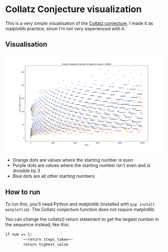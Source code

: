 # Collatz Conjecture visualization
This is a very simple visualisation of the [Collatz conjecture](https://en.wikipedia.org/wiki/Collatz_conjecture). I made it as matplotlib practice, since I'm not very experienced with it. 

## Visualisation
![The visualisation](exports/1-10000.png)
- Orange dots are values where the starting number is even
- Purple dots are values where the starting number isn't even and is divisible by 3
- Blue dots are all other starting numbers

## How to run
To run this, you'll need Python and matplotlib (installed with `pip install matplotlib`). 
The Collatz conjecture function does not require matplotlib.

You can change the collatz() return statement to get the largest number in the sequence instead, like this:

```
if num == 1:
        ~~return steps_taken~~
        return highest_value
```